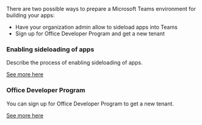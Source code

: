 There are two possible ways to prepare a Microsoft Teams environment for building your apps:

* Have your organization admin allow to sideload apps into Teams
* Sign up for Office Developer Program and get a new tenant

### Enabling sideloading of apps

Describe the process of enabling sideloading of apps.

[See more here](/MicrosoftTeams/admin-settings)

### Office Developer Program

You can sign up for Office Developer Program to get a new tenant.

[See more here](https://dev.office.com/devprogram)

